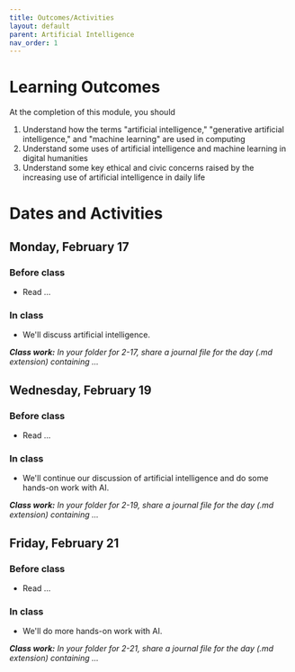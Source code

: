 ```yaml
---
title: Outcomes/Activities
layout: default
parent: Artificial Intelligence
nav_order: 1
---
```


# Learning Outcomes

At the completion of this module, you should

1. Understand how the terms "artificial intelligence," "generative artificial  intelligence," and "machine learning" are used in computing
2. Understand some uses of artificial intelligence and machine learning in digital humanities
3. Understand some key ethical and civic concerns raised by the increasing use of artificial intelligence in daily life

# Dates and Activities

## Monday, February 17

### Before class

- Read ...

### In class

- We'll discuss artificial intelligence.

***Class work:*** *In your folder for 2-17, share a journal file for the day (.md extension) containing ...*

## Wednesday, February 19

### Before class

- Read ...

### In class

- We'll continue our discussion of artificial intelligence and do some hands-on work with AI.

***Class work:*** *In your folder for 2-19, share a journal file for the day (.md extension) containing ...*

## Friday, February 21

### Before class

- Read ...

### In class

- We'll do more hands-on work with AI.

***Class work:*** *In your folder for 2-21, share a journal file for the day (.md extension) containing ...*